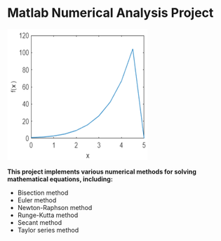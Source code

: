 # Matlab Numerical Analysis Project

<img src="https://github.com/ReemAlsharabi/Numerical_Analysis/blob/main/1.png" width="320" height="300" />

**This project implements various numerical methods for solving mathematical equations, including:**

* Bisection method
* Euler method
* Newton-Raphson method
* Runge-Kutta method
* Secant method
* Taylor series method
